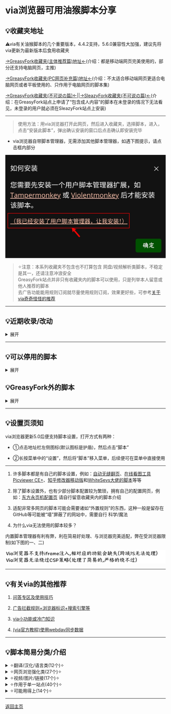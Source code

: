 # via浏览器可用油猴脚本分享

## 💡收藏夹地址
⚠via有关油猴脚本的几个重要版本，4.4.2支持，5.6.0兼容性大加强，建议先将via更新为最新版本后食用收藏夹

[→GreasyFork收藏夹(主体推荐篇)地址←](https://greasyfork.org/scripts?filter_locale=0&set=586537)(介绍：都是移动端网页完美使用的，部分还支持电脑网页，主推)

[→GreasyFork收藏夹(PC网页补充篇)地址←](https://greasyfork.org/scripts?filter_locale=0&set=590548)(介绍：不太适合移动端网页更适合电脑网页或者平板使用的、只作用于电脑网页的脚本集)

[→GreasyFork收藏夹(不可说の篇)←](https://greasyfork.org/scripts?filter_locale=0&set=590678)||[→SleazyFork收藏夹(不可说の篇)←](https://sleazyfork.org/scripts?filter_locale=0&set=590678)(介绍：在GreasyFork站点上申请了“包含成人内容”的脚本在未登录的情况下无法看见，未登录的用户就必须在SleazyFork站点上安装)

* **************

> 使用方法：用via浏览器打开此网页，然后进入收藏夹，选择脚本，进入，点击“安装此脚本”，弹出确认安装的窗口后点击确认即安装完毕

* via浏览器自带脚本管理器，无需添加其他脚本管理器，如遇下图提示，请点击框内部分

![点击框内部分!](img/isee.png)

> ✧注意：本系列收藏夹不包含也不打算包含 网盘/视频解析类脚本，不稳定是其一，还请注意冲浪安全 <br> GreasyFork站点并非只有收藏夹内的脚本可以使用，只是列举本人留意或他人推荐的脚本 <br> 去广告功能能用规则订阅就尽量使用规则订阅，效果更好些，可参考[关于via奇奇怪怪的推荐](messy-cont.md)

*****

## 💡近期收录/改动

<details>

  <summary> 展开 </summary>

- [主体推荐篇](https://greasyfork.org/scripts?filter_locale=0&set=586537)添加[HTTP重定向至HTTPS](https://greasyfork.org/scripts/495629)(顺便移除了不太好用的“HTTP重定向为HTTPS”)[6.29]

- [主体推荐篇](https://greasyfork.org/scripts?filter_locale=0&set=586537)添加[Github搜索净化](https://greasyfork.org/scripts/473912)(我来GitHub是来看开源项目学习的，不是来看反贼的)[6.29]

- [主体推荐篇](https://greasyfork.org/scripts?filter_locale=0&set=586537)添加[网站综合去元素框架](https://greasyfork.org/scripts/498122)[6.29]

- [主体推荐篇](https://greasyfork.org/scripts?filter_locale=0&set=586537)添加[移动端微软Rewards每日任务脚本](https://greasyfork.org/scripts/480355)[6.29]

- [PC网页补充篇](https://greasyfork.org/scripts?filter_locale=0&set=590548)添加[Microsoft Bing Rewards每日任务脚本](https://greasyfork.org/scripts/477107)(和上面的脚本功能类似，只不过手机电脑网页有所不同)[6.29]

- [主体推荐篇](https://greasyfork.org/scripts?filter_locale=0&set=586537)删除两个脚本，一个原作者不维护了忘了删，一个早就合并了只是没注意到[7.8]

- [主体推荐篇](https://greasyfork.org/scripts?filter_locale=0&set=586537)添加[Twitter/X媒体下载](https://greasyfork.org/scripts/495368)[7.17]

- [主体推荐篇](https://greasyfork.org/scripts?filter_locale=0&set=586537)添加[去除链接重定向](https://greasyfork.org/scripts/483475)(此脚本主要作用于网页内链接，与[跳转链接修复](https://greasyfork.org/scripts/395970)功能不冲突)[7.17]

- [主体推荐篇](https://greasyfork.org/scripts?filter_locale=0&set=586537)添加[ip信息检测ip-checker](https://greasyfork.org/scripts/497045)[7.30]

- [主体推荐篇](https://greasyfork.org/scripts?filter_locale=0&set=586537)加回[YouTube去广告](https://greasyfork.org/scripts/459541)[7.30]

- [主体推荐篇](https://greasyfork.org/scripts?filter_locale=0&set=586537)添加[Twitterᴾˡᵘˢ](https://greasyfork.org/scripts/387969)(移除广告，图片恢复原清晰度)、[Twitter/X移除敏感内容提醒](https://greasyfork.org/scripts/492130)[7.31]

- [主体推荐篇](https://greasyfork.org/scripts?filter_locale=0&set=586537)更换[记录页面滚动](https://greasyfork.org/scripts/499828)(新加入的为脚本的新版本)[8.12]

- [主体推荐篇](https://greasyfork.org/scripts?filter_locale=0&set=586537)添加[Youtube双语字幕版](https://greasyfork.org/scripts/504796)(需要在网页上启用字幕才能显示双语)[8.25]

- [主体推荐篇](https://greasyfork.org/scripts?filter_locale=0&set=586537)加回[Youtube双语字幕全平台](https://greasyfork.org/zh-CN/scripts/464879)(效果和上方脚本类似，无需多用，只是看后续适配情况)[8.29]

- [PC网页补充篇](https://greasyfork.org/scripts?filter_locale=0&set=590548)添加[追放官方社区移动版电脑宽屏页面适配](https://greasyfork.org/zh-CN/scripts/505037)(仅适合平板等宽屏场景)[8.29]

</details>

*****

## 💡可以停用的脚本
<details>
  <summary> 展开 </summary>

在via浏览器的持续更新下，不少脚本都有了可以替代的设置，如：

- [MutliQRCode扫描页内二维码](https://greasyfork.org/scripts/467200)→长按任意图片，点击“扫描二维码”(5.2.0)

- [大声朗读-TTS辅助阅读](https://greasyfork.org/scripts/429810)→长按菜单中的“设置”将“朗读网页”移入(5.3.0)

- [通用阅读器](https://greasyfork.org/scripts/377230)、[Circle阅读助手脚本版](https://greasyfork.org/scripts/440132)→长按菜单中的“设置”将“阅读模式”移入 或 点击地址栏左侧图标再点击“打开阅读模式”(5.4.0)

- [滚动条-新](https://greasyfork.org/scripts/465037)→5.6.0自带好用，默认开启，网页右侧就有

- [聚合搜索引擎切换导航[手机版][移动端]](https://greasyfork.org/scripts/462130) 、 [ 搜索引擎切换器2(侧栏版)](https://greasyfork.org/scripts/489235) 和 [ all-search全搜](https://greasyfork.org/scripts/397993)→默认开启，设置＞通用＞搜索设置＞搜索工具栏(5.8.0)

</details>

## 💡GreasyFork外的脚本

<details>

  <summary> 展开 </summary>

一些脚本不在收藏夹内，需要在此页面查看，如：

1.[可以把本地字体生成脚本的软件](https://lanzoup.com/i7DE10yex0qd)，密码：dmpap

2.[沉浸式翻译最新版](https://download.immersivetranslate.com/immersive-translate.user.js)(进入自动弹出安装窗口) 

3.[夸克书签导出](https://gitee.com/mulingLHY/shared_sources/raw/master/convertBookmark_Quark2Via.user.js)(进入自动弹出安装窗口) 

[→脚本作者演示该脚本的使用方法←](https://www.bilibili.com/video/BV1DM411R7vP/)

4.[媒体资源下载脚本](https://blog.luckly-mjw.cn/tool-show/media-source-extract/media-source-extract.user.js)和[m3u8下载器脚本](https://blog.luckly-mjw.cn/tool-show/m3u8-downloader/m3u8-downloader.user.js)配套使用(进入自动弹出安装窗口)
都装好后可以随便点入一个含视频的链接测试效果，对于普通的mp4格式视频可以直接使用，m3u8格式就只能看完后下载，下载后如果音频(m4a)和视频(mp4)是分离的，就只能用[专属视频播放器](http://blog.luckly-mjw.cn/tool-show/media-source-extract/player/player.html)来播放，然后合并下载

5.[DeepL翻译文件](https://doc.deeplx.net/deepl-translator/deepl-translator.user.js)(进入自动弹出安装窗口)
第一次进入会提示“会话已过期”，这是正常现象，刷新重进后即可正常使用(会显示“正在使用DeepL Pro” 代表正常运行)，至于未来会不会失效我也不知道
(注意此脚本不是翻译其他网页，而是在deepl网页上可以一直使用翻译，deepl的翻译挺好用的)

6.未检验的其他脚本站，如果想找可以自己试试

> [用户脚本聚合搜索Userscript](https://www.userscript.zone/)，但好像很久没更新来源了 <br> [开源用户脚本Openuserjs](https://openuserjs.org/)，类似greasyfork但不支持语言分区 <br> [GitHub中搜索脚本](https://github.com/search?q===UserScript==)，可以说基本没有中文 <br> [脚本猫列表ScriptCat](https://scriptcat.org/search)，有少量更新，但与greasyfork站点上有点重叠

</details>

*****

## 💡设置页须知

via浏览器更新5.0后便支持脚本设置，打开方式有两种：

* ①点击地址栏左侧图标(默认图标是护盾)，然后点击“脚本”

* ②长按菜单中的“设置”，然后将“脚本”移入菜单，后续便可在菜单中直接使用

* **************

1. 许多脚本都是有自己的脚本设置，例如：[自动无缝翻页](https://greasyfork.org/scripts/419215)、[在线看图工具Picviewer CE+](https://greasyfork.org/scripts/24204)、[知乎修改器移动版](https://greasyfork.org/scripts/488508)和[WhiteSevs大佬的脚本](https://greasyfork.org/users/521923-whitesevs)等等

2. 除了脚本设置外，也有少部分脚本配置较为繁琐，拥有自己的配置网页，例如：[东方永页机配置页](https://hoothin.github.io/UserScripts/Pagetual) 请自行留意收藏夹内的脚本介绍

3. 适配非常多网页的脚本可能会需要诸如“外置规则”的东西，这种一般是留存在GitHub等可能被“墙”屏蔽了的网站中，需要自行 科学/魔法

4. 为什么via无法使用的脚本较多？

内置脚本管理器有利有弊，利在简易好处理、与浏览器完美适配，弊在受浏览器限制(如下图的一、二)

![via的脚本兼容性问题](img/viaScriptLimit.png)

*****

## 💡有关via的其他推荐

1. [问答专区及使用技巧](FAQ.md)

2. [广告拦截规则+浏览器标识+搜索引擎等](messy-cont.md)

3. [via小功能或冷门知识](via-help.md)

4. [(via官方教程)使用webdav同步数据](https://viayoo.com/zh-cn/docs/sync-your-data-via-webdav.html)

*****

## 💡脚本简易分类/介绍

<details>

  <summary> ✧翻译/汉化/语言类(12个)✧ </summary>

- [简约翻译KISS Translator](https://greasyfork.org/scripts/472840)

> 开源，功能齐全，翻译策略默认为先翻译当前视口，后续实时翻译(可更改)，翻译速度快。缺点就是大多地方需要自己改，功能有点多可能不好找

- [网页中英双显互译](https://greasyfork.org/scripts/469073)

> 开源，功能齐全(相比kiss缺少划词翻译)，翻译策略为一整个网页同时翻译(不可更改)，所以在对待长网页时可能会出现卡顿的现象

- [沉浸式翻译最新版](https://download.immersivetranslate.com/immersive-translate.user.js)(进入自动弹出安装窗口)

> 商业化，功能齐全(相比kiss缺少划词翻译)，翻译策略为先翻译当前视口(可更改)，后续实时翻译，翻译速度适中

- [网页翻译——翻译为中文](https://greasyfork.org/scripts/424966)

> 开源，只有通过谷歌翻译将原文变为译文的功能，需要挂🅅🄿🄽所以就不参与比较翻译速度了

- [划词翻译:多词典查询](https://greasyfork.org/scripts/376313)

> 仅划词翻译，选中文字后长按再点击翻译按钮即可，第一个按钮是聚合翻译展示多个结果，第二个按钮是谷歌翻译

- [简繁自由切换](https://greasyfork.org/scripts/24300)

> 字面意思，目前见过最好的替换脚本，装上后刷新该网页即可对脚本进行配置

- [GitHub中文化插件](https://greasyfork.org/scripts/435208)(尽可能的汉化了)

- [EhSyringe](https://greasyfork.org/scripts/407833)(E站几乎完美的汉化)

- [Youtube双语字幕版](https://greasyfork.org/scripts/504796) 或[ Youtube双语字幕全平台](https://greasyfork.org/zh-CN/scripts/464879)(字幕显示中文，需在网页上开启字幕)

- [Pokemon Showdown完整汉化](https://greasyfork.org/scripts/484270)(网页游戏“宝可梦对战”的汉化) 和[ Milky Way Idle汉化](https://greasyfork.org/scripts/490242)(网页游戏“银河奶牛放置”的汉化)

</details>

<details>

  <summary> ✧网页浏览强化类(27个)✧ </summary>

- [去除链接重定向](https://greasyfork.org/scripts/483475)(将网页内部的链接进行精简，方便快速进入)

- [东方永页机](https://greasyfork.org/scripts/438684)(用通用规则给网页自动翻页，需使用外置规则，可以通过[东方永页机配置页](https://hoothin.github.io/UserScripts/Pagetual/)来更新外置规则和更改脚本设置) 或 [ 自动无缝翻页](https://greasyfork.org/scripts/419215)(用对应规则给脚本翻页，外置规则可在脚本菜单中更新)

- [复制限制解除(本地版)](https://greasyfork.org/scripts/487607) 和 [ 强制复制](https://greasyfork.org/scripts/458145)

- [外链自动重定向](https://greasyfork.org/scripts/462796) 或[ 跳转链接修复](https://greasyfork.org/scripts/395970)(跳过可能存在的中间页(如：知乎安全提醒)直达正确链接，前者匹配所有网页，后者只匹配对应网页，怕误伤用后者，网站小众用前者)

- [⭐网页瞬间加载/跳过进度条直接加载网页⭐](https://greasyfork.org/scripts/493851) 和[ 网页加速器](https://greasyfork.org/scripts/487625)(前者打开页面即开始预加载，后者悬停在链接上后才预加载，两者功能类似，加速打开网页，可在脚本菜单中查看加速次数)

- [手机浏览器触摸手势](https://greasyfork.org/scripts/375806)(手势齐全也支持自定义，缺点可能就是脚本持续活跃，占用和网络消耗大一些)

- [手机助手](https://greasyfork.org/scripts/471432)(脚本页介绍比较全，个人觉得总有用得上的)

- [自动展开](https://greasyfork.org/scripts/438656) 和[ 自动展开全文阅读更多](https://greasyfork.org/scripts/440400)(两个脚本都是将不完整的文章或网页完全展开，第二个目前适配网站更多)

- [骚扰拦截](https://greasyfork.org/scripts/440871)(去除对应站点的“登录”、“使用APP打开”和悬浮弹窗)

- [防止未经授权的自动复制](https://greasyfork.org/scripts/461625)(尽可能拦截某些站点频繁写入剪贴板的行为)

- [网页调试](https://greasyfork.org/scripts/475228)(类似电脑浏览器F12打开的控制台，可在脚本菜单中切换不同的调试工具)

- [搜索引擎去广告](https://greasyfork.org/scripts/437351) 和 [ 网站综合去元素框架](https://greasyfork.org/scripts/498122)(去广告脚本，前者专注于去除搜索引擎上的广告，后者用于其他常用网站，添加站点可在脚本反馈区询问)

- [【移动端】百度系优化](https://greasyfork.org/scripts/418349)(对百度系列的所有网站进行处理，功能丰富，可在脚本菜单自定义)

- [边缘下滑刷新•改](https://greasyfork.org/scripts/482126)

- [记录页面滚动](https://greasyfork.org/scripts/499828)(记录该网站上一次的位置，网页加载完毕后自动回到原位置，可惜不支持单独站点开关)

- [中英文之间加空白](https://greasyfork.org/scripts/470865)(在中文与英文/数字间穿插空格，让页面布局更符合直观感受)

- [滚动到顶/底](https://greasyfork.org/scripts/482125)(一个按钮满足直达网站顶部或底部)

- [黑白网页恢复彩色](https://greasyfork.org/scripts/455684)(不是不尊重，而是希望能有所选择)

- [强制缩放与桌面模式](https://greasyfork.org/scripts/450368)

- [字体渲染(自用脚本)](https://greasyfork.org/scripts/416688)(将字体渲染的更为清晰，可在脚本菜单中自定义) 或[ Mactype助手](https://greasyfork.org/scripts/436451)(将字体加粗、变清晰)

- [网页文字编辑](https://greasyfork.org/scripts/490902)(脚本菜单中更改网页的可编辑状态，在无法复制的网页效果更佳)

</details>

<details>

  <summary> ✧视频/图片/链接(17个)✧ </summary>

- [俺的手机视频脚本](https://greasyfork.org/scripts/456542)(专门用于视频功能的脚本，和“手机浏览器触摸手势”、“触摸屏视频优化”一起使用时注意手势冲突问题)

- [触摸屏视频优化](https://greasyfork.org/scripts/405897)(类似上一个脚本，侧重不同)

- [视频网页全屏（改）](https://greasyfork.org/scripts/495077)

- [在线看图工具Picviewer CE+](https://greasyfork.org/scripts/24204)(点开图片后支持图片翻转、旋转、缩放、弹出大图、批量保存)

- [图片全载-FancyboxV5](https://greasyfork.org/scripts/463305)(主要用于方便看漫画、下载打包图片)

- [ComicRead](https://greasyfork.org/scripts/493257)

- [链接助手](https://greasyfork.org/scripts/464541)(强制新标签页打开链接，让符合条件的链接文本变为超链接)

- [链接地址洗白白](https://greasyfork.org/scripts/373270)(将链接缩短为最小可用状态、复制链接、带标题的复制链接……)

- [让链接可点击](https://greasyfork.org/scripts/473068) 和[ Linkify Plus Plus](https://greasyfork.org/scripts/4255)(前者直接把所有链接变为可点击，后者只把悬停过的链接变为可点击，各有优劣)

- [网盘链接识别](https://greasyfork.org/scripts/445489)(识别出网页中存在相应网盘的链接时，出现提醒，几乎支持所有常用网盘)

- [网盘自动填写访问码via](https://greasyfork.org/scripts/493360)

- [链接管理](https://greasyfork.org/scripts/443670)(让指定站点重定向到正确的链接，支持部分直达中文站点)

- [地址精简](https://greasyfork.org/scripts/429294)(去除适配站点链接中的冗余部分，缩短链接)

- [新标签页打开链接](https://greasyfork.org/scripts/429714) 或[ 在当前标签页中打开链接](https://greasyfork.org/scripts/461352)(前一个强制让链接以新标签形式打开，后一个强制让链接在当前标签打开链接，不能合用)

- [图片样式屏蔽器](https://greasyfork.org/scripts/487681)(默认无效果，需在脚本菜单中启用，相比“无图模式”，脚本多屏蔽了图片的样式)

- [FloatingPlayer悬浮窗播放器](https://greasyfork.org/scripts/449323)(网页上的悬浮窗视频，但不支持双指缩放、关闭视频、退回网页，个人觉得不太好使)

- [via浏览器本地密码填充](https://greasyfork.org/scripts/476252)

</details>

<details>

  <summary> ✧作用于单一站点(40个)✧ </summary>

- [蓝奏云重定向+记住密码](https://greasyfork.org/scripts/488847) 或 [ 蓝奏云自动点击下载](https://greasyfork.org/scripts/489281)(脚本功能开始冲突了，主推前者更适合via)

- [123盘自动填写提取码](https://greasyfork.org/scripts/489660) 和 [ 隐藏123云盘广告并调整下载按钮位置](https://greasyfork.org/scripts/489267)(合用基本上就是完美体验了)

- [知乎修改器移动版](https://greasyfork.org/scripts/488508)(知乎为了不让未登录的用户查看文章，已经改过三次了，想看必须登录，此脚本主起辅助作用)

- [【移动端】微博优化](https://greasyfork.org/scripts/480094)

- [简书优化](https://greasyfork.org/scripts/485483)

- [CSDN优化](https://greasyfork.org/scripts/406136) 和 [ CSDN超强防护](https://greasyfork.org/scripts/458601)

- [GreasyFork优化](https://greasyfork.org/scripts/475722) 和 [ 大人的Greasyfork](https://greasyfork.org/scripts/23840)

- [移动百度优化](https://greasyfork.org/scripts/436841)(只在百度引擎里加了一个搜索框，避免因为UA没有搜索框的尴尬)

- [手机百度搜索净化](https://greasyfork.org/scripts/467204) 和 [ 禁止百度搜索自动播放视频和禁止粘贴板口令](https://greasyfork.org/scripts/470469)

- [【移动端】bilibili优化](https://greasyfork.org/scripts/494644) 、[bilibili移动端](https://greasyfork.org/scripts/490548) 和 [ bilibili移动端Lite](https://greasyfork.org/scripts/468246) 和(第一个是优化移动端网页的所有问题，功能多；第二个是将电脑端网页变为适配移动端网页的样式；第三个与第二个配套，是适用移动端网页，功能少点)

- [抖音优化](https://greasyfork.org/scripts/494643)

- [【移动端】小红书优化](https://greasyfork.org/scripts/483960)

- [手机网页版IT之家去除广告和干扰](https://greasyfork.org/scripts/396190)

- [💡WebPreview-信息直达](https://greasyfork.org/scripts/462463)(给Bing和Google搜索引擎添加一个按钮用于预览网页内容)

- [Xbox CLoud Gaming 优化整合](https://greasyfork.org/scripts/455741)(云游戏在线玩)

- [MT论坛](https://greasyfork.org/scripts/401359)

- [移动端微软Rewards每日任务脚本](https://greasyfork.org/scripts/480355) 和 [ Microsoft Bing Rewards每日任务脚本](https://greasyfork.org/scripts/477107)(前者适用移动网页，后者适用电脑网页，相关注意事项可询问脚本作者)

- [V2Next-Mobile](https://greasyfork.org/scripts/485356) 和 [ V2Next](https://greasyfork.org/scripts/458024)(V2EX论坛(或称V站)优化脚本，前者适用移动网页，后者适用电脑网页，相关注意事项可询问脚本作者)

- [Pixiv增强](https://greasyfork.org/scripts/34153)

- [Github搜索净化](https://greasyfork.org/scripts/473912)

- [YouTube视频&音乐&儿童广告拦截](https://greasyfork.org/scripts/480192)(全面、体量大) 或 [YouTube去广告](https://greasyfork.org/scripts/459541)(简洁、仅视频)

- [Twitterᴾˡᵘˢ](https://greasyfork.org/scripts/387969)(移除广告，图片恢复原清晰度)、[ Twitter/X媒体下载](https://greasyfork.org/scripts/495368)(帖子右下角添加一个下载按钮)、[Twitter/X移除敏感内容提醒](https://greasyfork.org/scripts/492130)

- [ColaManga浏览增强](https://greasyfork.org/scripts/488622)

- [DeepL翻译文件](https://doc.deeplx.net/deepl-translator/deepl-translator.user.js)(让你在deepl的网页上成为deepl pro，即可以无限制翻译)

- [全新の维基百科](https://greasyfork.org/scripts/495783)(更改维基百科的样式，让其看上去更舒服)

- [水木社区web转APP](https://greasyfork.org/scripts/466317)(将网页端水木社区搞成适配手机网页的形态)

- [Atcoder Better!](https://greasyfork.org/scripts/471106)

- [AcWing Better!](https://greasyfork.org/scripts/464981)

- [Codeforces Better!](https://greasyfork.org/scripts/465777)

- [追放官方社区移动版电脑宽屏页面适配](https://greasyfork.org/zh-CN/scripts/505037)(仅适合平板等宽屏场景)

</details>

<details>

  <summary> ✧可能用得上(14个)✧ </summary>

- [护眼模式](https://greasyfork.org/scripts/426377) 和 [ 🌙 高级定制网页护眼模式🌙](https://greasyfork.org/scripts/485513)

- [HTTP重定向至HTTPS](https://greasyfork.org/scripts/495629)(可以用此尝试避免一些HTTP协议导致的DNS污染，不过可能治标不治本)

- [仿via资源嗅探](https://greasyfork.org/scripts/471390)(模仿via自带的资源嗅探，在脚本菜单中显示嗅探到的音频、视频)

- [WebRTC禁用脚本](https://greasyfork.org/scripts/495166)(尝试禁止WebRTC泄露ip)

- [浏览器背景](https://greasyfork.org/scripts/493937)(将浏览器的背景变成某只笨蛋~，可以按注释自行更换图片)

- [Userscript+--](https://greasyfork.org/scripts/409727)(在脚本菜单中显示当前站点的可能适用的脚本数，点击可以跳转到GreasyFork里搜索)

- [网页看板娘](https://greasyfork.org/scripts/483088)(在浏览器窗口上养一只赛博老婆)

- [自动滚动：双击切换滚动状态](https://greasyfork.org/scripts/492138)(适合看小说的时候用用)

- [保持屏幕常亮：唤醒锁定](https://greasyfork.org/scripts/494378)

- [自动滚动配置](https://greasyfork.org/scripts/487297)(在页面上添加一个可以配置自动滚动的设置)

- [点击波纹特效](https://greasyfork.org/scripts/482952)(更直观的触屏点击效果，可在脚本菜单自定义)

- [帧率FPS显示](https://greasyfork.org/scripts/498194)

- [ip信息检测ip-checker](https://greasyfork.org/scripts/497045)

</details>

*****

[返回主页](../README.md)